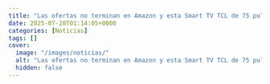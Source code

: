 ```yaml
---
title: "Las ofertas no terminan en Amazon y esta Smart TV TCL de 75 pulgadas es la prueba; puede ser tuya desde 799 pesos al mes"
date: 2025-07-28T01:14:05+0000
categories: [Noticias]
tags: []
cover:
  image: "/images/noticias/"
  alt: "Las ofertas no terminan en Amazon y esta Smart TV TCL de 75 pulgadas es la prueba; puede ser tuya desde 799 pesos al mes"
  hidden: false
---
```



